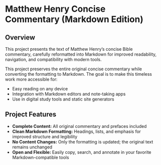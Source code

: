 # Matthew Henry Concise Commentary (Markdown Edition)

## Overview

This project presents the text of Matthew Henry’s concise Bible commentary, carefully reformatted into Markdown for improved readability, navigation, and compatibility with modern tools.

This project preserves the entire original concise commentary while converting the formatting to Markdown. The goal is to make this timeless work more accessible for:

- Easy reading on any device
- Integration with Markdown editors and note-taking apps
- Use in digital study tools and static site generators

## Project Features

- **Complete Content:** All original commentary and prefaces included
- **Clean Markdown Formatting:** Headings, lists, and emphasis for improved structure and legibility
- **No Content Changes:** Only the formatting is updated; the original text remains unchanged
- **Open and Flexible:** Easily copy, search, and annotate in your favorite Markdown-compatible tools
